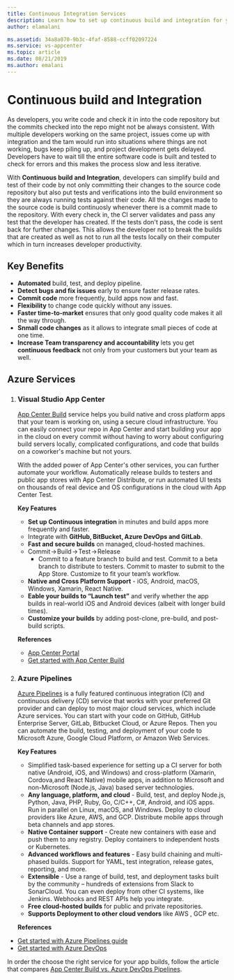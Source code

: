 ```yaml
--- 
title: Continuous Integration Services
description: Learn how to set up continuous build and integration for your mobile apps
author: elamalani

ms.assetid: 34a8a070-9b3c-4faf-8588-ccff02097224
ms.service: vs-appcenter
ms.topic: article
ms.date: 08/21/2019
ms.author: emalani
---
```


# Continuous build and Integration

As developers, you write code and check it in into the code repository but the commits checked into the repo might not be always consistent. With multiple developers working on the same project, issues come up with integration and the tam would run into situations where things are not working, bugs keep piling up, and project development gets delayed. Developers have to wait till the entire software code is built and tested to check for errors and this makes the process slow and less iterative. 

With **Continuous build and Integration**, developers can simplify build and test of their code by not only committing their changes to the source code repository but also put tests and verifications into the build environment so they are always running tests against their code. All the changes made to the source code is build continuosly whenever there is a commit made to the repository. With every check in, the CI server validates and pass any test that the developer has created. If the tests don't pass, the code is sent back for further changes. This allows the developer not to break the builds that are created as well as not to run all the tests locally on their computer which in turn increases developer productivity. 

## Key Benefits
- **Automated** build, test, and deploy pipeline.
- **Detect bugs and fix issues** early to ensure faster release rates. 
- **Commit code** more frequently, build apps now and fast.
- **Flexibility** to change code quickly without any issues.
- **Faster time-to-market** ensures that only good quality code makes it all the way through.
- **Snmall code changes** as it allows to integrate small pieces of code at one time.
- **Increase Team transparency and accountability** lets you get **continuous feedback** not only from your customers but your team as well. 

## Azure Services

1. ### **Visual Studio App Center**
   [App Center Build](https://docs.microsoft.com/en-us/appcenter/build/) service helps you build native and cross platform apps that your team is working on, using a secure cloud infrastructure. You can easily connect your repo in App Center and start building your app in the cloud on every commit without having to worry about configuring build servers locally, complicated configurations, and code that builds on a coworker's machine but not yours.

    With the added power of App Center's other services, you can further automate your workflow. Automatically release builds to testers and public app stores with App Center Distribute, or run automated UI tests on thousands of real device and OS configurations in the cloud with App Center Test.

    **Key Features**
    - **Set up Continuous integration** in minutes and build apps more frequently and faster.
    - Integrate with **GitHub, BitBucket, Azure DevOps and GitLab**. 
    - **Fast and secure builds** on managed, cloud-hosted machines​.
    - Commit → Build → Test → Release 
        - Commit to a feature branch to build and test. Commit to a beta branch to distribute to testers. Commit to master to submit to the App Store. Customize to fit your team’s workflow. 
    - **Native and Cross Platform Support** - iOS, Android, macOS, Windows, Xamarin, React Native.
    - **Eable your builds to “Launch test”** and verify whether the app builds in real-world iOS and Android devices (albeit with longer build times).
    - **Customize your builds** by adding post-clone, pre-build, and post-build scripts.

    **References**
    - [App Center Portal](https://appcenter.ms) 
    - [Get started with App Center Build](https://docs.microsoft.com/en-us/appcenter/build/)

2. ### **Azure Pipelines**
    [Azure Pipelines](https://azure.microsoft.com/en-us/services/devops/pipelines/) is a fully featured continuous integration (CI) and continuous delivery (CD) service that works with your preferred Git provider and can deploy to most major cloud services, which include Azure services. You can start with your code on GitHub, GitHub Enterprise Server, GitLab, Bitbucket Cloud, or Azure Repos. Then you can automate the build, testing, and deployment of your code to Microsoft Azure, Google Cloud Platform, or Amazon Web Services.

    **Key Features**
    - Simplified task-based experience for setting up a CI server for both native (Android, iOS, and Windows) and cross-platform (Xamarin, Cordova,and React Native) mobile apps, in addition to Microsoft and non-Microsoft (Node.js, Java) based server technologies.
    - **Any language, platform, and cloud** - Build, test, and deploy Node.js, Python, Java, PHP, Ruby, Go, C/C++, C#, Android, and iOS apps. Run in parallel on Linux, macOS, and Windows. Deploy to cloud providers like Azure, AWS, and GCP. Distribute mobile apps through beta channels and app stores.
    - **Native Container support** - Create new containers with ease and push them to any registry. Deploy containers to independent hosts or Kubernetes.
    - **Advanced workflows and features** - Easy build chaining and multi-phased builds. Support for YAML, test integration, release gates, reporting, and more.
    - **Extensible** - Use a range of build, test, and deployment tasks built by the community – hundreds of extensions from Slack to SonarCloud. You can even deploy from other CI systems, like Jenkins. Webhooks and REST APIs help you integrate.
    - **Free cloud-hosted builds** for public and private repositories.
    - **Supports Deployment to other cloud vendors** like AWS , GCP etc.

    **References**
  - [Get started with Azure Pipelines guide](https://docs.microsoft.com/en-us/azure/devops/pipelines/get-started/pipelines-get-started?view=azure-devops)
  - [Get started with Azure DevOps](https://app.vsaex.visualstudio.com/signup/) 

In order the choose the right service for your app builds, follow the article that compares [App Center Build vs. Azure DevOps Pipelines](https://docs.microsoft.com/en-us/appcenter/build/choose-between-services).
